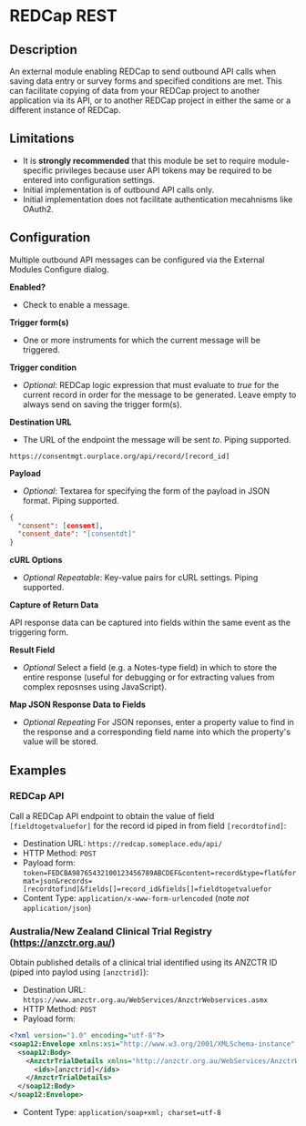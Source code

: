 # REDCap REST

## Description

An external module enabling REDCap to send outbound API calls when saving data entry or survey forms and specified conditions are met. This can facilitate copying of data from your REDCap project to another application via its API, or to another REDCap project in either the same or a different instance of REDCap.

## Limitations

* It is **strongly recommended** that this module be set to require module-specific privileges because user API tokens may be required to be entered into configuration settings.
* Initial implementation is of outbound API calls only.
* Initial implementation does not facilitate authentication mecahnisms like OAuth2.

## Configuration

Multiple outbound API messages can be configured via the External Modules Configure dialog.

**Enabled?**
* Check to enable a message.

**Trigger form(s)**
* One or more instruments for which the current message will be triggered.

**Trigger condition**
* *Optional*: REDCap logic expression that must evaluate to *true* for the current record in order for the message to be generated. Leave empty to always send on saving the trigger form(s).
	
**Destination URL**
* The URL of the endpoint the message will be sent *to*. Piping supported.
```
https://consentmgt.ourplace.org/api/record/[record_id]
```

**Payload**
* *Optional*: Textarea for specifying the form of the payload in JSON format. Piping supported.
```json
{
  "consent": [consent],
  "consent_date": "[consentdt]"
}
```

**cURL Options**
* *Optional* *Repeatable*: Key-value pairs for cURL settings. Piping supported.

**Capture of Return Data**

API response data can be captured into fields within the same event as the triggering form.

**Result Field**
* *Optional* Select a field (e.g. a Notes-type field) in which to store the entire response (useful for debugging or for extracting values from complex reposnses using JavaScript).

**Map JSON Response Data to Fields**
* *Optional* *Repeating* For JSON reponses, enter a property value to find in the response and a corresponding field name into which the property's value will be stored.

## Examples
### REDCap API
Call a REDCap API endpoint to obtain the value of field `[fieldtogetvaluefor]` for the record id piped in from field `[recordtofind]`:
* Destination URL: `https://redcap.someplace.edu/api/`
* HTTP Method: `POST`
* Payload form: `token=FEDCBA98765432100123456789ABCDEF&content=record&type=flat&format=json&records=[recordtofind]&fields[]=record_id&fields[]=fieldtogetvaluefor`
* Content Type: `application/x-www-form-urlencoded` (note *not* `application/json`)

### Australia/New Zealand Clinical Trial Registry (https://anzctr.org.au/)
Obtain published details of a clinical trial identified using its ANZCTR ID (piped into paylod using `[anzctrid]`): 
* Destination URL: `https://www.anzctr.org.au/WebServices/AnzctrWebservices.asmx`
* HTTP Method: `POST`
* Payload form: 
```xml
<?xml version="1.0" encoding="utf-8"?>
<soap12:Envelope xmlns:xsi="http://www.w3.org/2001/XMLSchema-instance" xmlns:xsd="http://www.w3.org/2001/XMLSchema" xmlns:soap12="http://www.w3.org/2003/05/soap-envelope">
  <soap12:Body>
    <AnzctrTrialDetails xmlns="http://anzctr.org.au/WebServices/AnzctrWebServices">
      <ids>[anzctrid]</ids>
    </AnzctrTrialDetails>
  </soap12:Body>
</soap12:Envelope>
```
* Content Type: `application/soap+xml; charset=utf-8`
